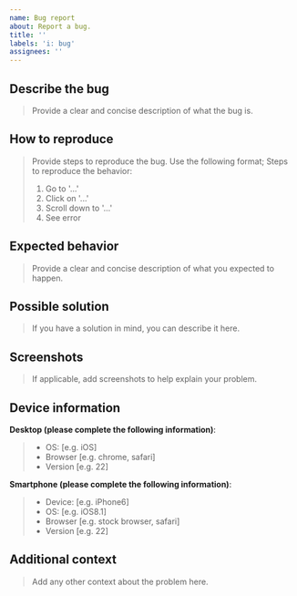 ```yaml
---
name: Bug report
about: Report a bug.
title: ''
labels: 'i: bug'
assignees: ''
---
```


## Describe the bug

> Provide a clear and concise description of what the bug is.

## How to reproduce

> Provide steps to reproduce the bug. Use the following format;
> Steps to reproduce the behavior:
>
> 1. Go to '...'
> 2. Click on '...'
> 3. Scroll down to '...'
> 4. See error

## Expected behavior

> Provide a clear and concise description of what you expected to happen.

## Possible solution

> If you have a solution in mind, you can describe it here.

## Screenshots

> If applicable, add screenshots to help explain your problem.

## Device information

**Desktop (please complete the following information)**:

> -   OS: [e.g. iOS]
> -   Browser [e.g. chrome, safari]
> -   Version [e.g. 22]

**Smartphone (please complete the following information)**:

> -   Device: [e.g. iPhone6]
> -   OS: [e.g. iOS8.1]
> -   Browser [e.g. stock browser, safari]
> -   Version [e.g. 22]

## Additional context

> Add any other context about the problem here.
